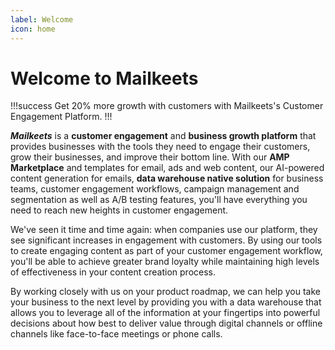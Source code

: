 ```yaml
---
label: Welcome
icon: home
---
```

# Welcome to Mailkeets

!!!success
Get 20% more growth with customers with Mailkeets's Customer Engagement Platform.
!!!

**_Mailkeets_** is a **customer engagement** and **business growth platform** that provides businesses with the tools they need to engage their customers, grow their businesses, and improve their bottom line. With our **AMP Marketplace** and templates for email, ads and web content, our AI-powered content generation for emails, **data warehouse native solution** for business teams, customer engagement workflows, campaign management and segmentation as well as A/B testing features, you'll have everything you need to reach new heights in customer engagement.

We've seen it time and time again: when companies use our platform, they see significant increases in engagement with customers. By using our tools to create engaging content as part of your customer engagement workflow, you'll be able to achieve greater brand loyalty while maintaining high levels of effectiveness in your content creation process.

By working closely with us on your product roadmap, we can help you take your business to the next level by providing you with a data warehouse that allows you to leverage all of the information at your fingertips into powerful decisions about how best to deliver value through digital channels or offline channels like face-to-face meetings or phone calls.